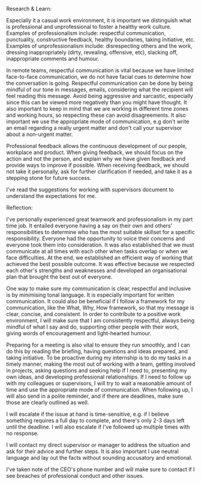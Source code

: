 Research & Learn:

Especially it a casual work environment, it is important we distinguish what is professional and unprofessional to foster a healthy work culture. Examples of professionalism include: respectful communication, punctuality, constructive feedback, healthy boundaries, taking initiative, etc. Examples of unprofessionalism include: disrespecting others and the work, dressing inappropriately (dirty, revealing, offensive, etc), slacking off, inappropriate comments and humour. 

In remote teams, respectful communication is vital because we have limited face-to-face communication, we do not have facial cues to determine how the conversation is going. Respectful communication can be done by being mindful of our tone in messages, emails, considering what the recipient will feel reading this message. Avoid being aggressive and sarcastic, especially since this can be viewed more negatively than you might have thought. It also important to keep in mind that we are working in different time zones and working hours, so respecting these can avoid disagreements. It also important we use the appropriate mode of communication, e.g don't write an email regarding a really urgent matter and don't call your supervisor about a non-urgent matter.

Professional feedback allows the continuous development of our people, workplace and product. When giving feedback, we should focus on the action and not the person, and explain why we have given feedback and provide ways to improve if possible. When receiving feedback, we should not take it personally, ask for further clarification if needed, and take it as a stepping stone for future success. 

I've read the suggestions for working with supervisors document to understand the expectations for me. 

Reflection:

I've personally experienced great teamwork and professionalism in my part time job. It entailed everyone having a say on their own and others' responsibilities to determine who has the most suitable skillset for a specific responsibility. Everyone had the opportunity to voice their concerns and everyone took them into consideration. It was also established that we must communicate at all times with each other when tasks overlap or when we face difficulties. At the end, we established an efficient way of working that achieved the best possible outcome. It was effective because we respected each other's strengths and weaknesses and developed an organisational plan that brought the best out of everyone. 

One way to make sure my communication is clear, respectful and inclusive is by minimising tonal language. It is especially important for written communication. It could also be beneficial if I follow a framework for my communication, like the What, Why, How framework, so that my message is clear, concise, and consistent. In order to contribute to a positive work environment, I will make sure that I am consistently respectful, always being mindful of what I say and do, supporting other people with their work, giving words of encouragement and light-hearted humour. 

Preparing for a meeting is also vital to ensure they run smoothly, and I can do this by reading the briefing, having questions and ideas prepared, and taking initiative. To be proactive during my internship is to do my tasks in a timely manner, making the most out of working with a team, getting involved in projects, asking questions and seeking help if I need to, presenting my own ideas, and developing professional relationships. If I need to follow up with my colleagues or supervisors, I will try to wait a reasonable amount of time and use the appropriate mode of communication. When following up, I will also send in a polite reminder, and if there are deadlines, make sure those are clearly outlined as well. 

I will escalate if the issue at hand is time-sensitive, e.g. if I believe something requires a full day to complete, and there's only 2-3 days left until the deadline. I will also escalate if I've followed up multiple times with no response. 

I will contact my direct supervisor or manager to address the situation and ask for their advice and further steps. It is also important I use neutral language and lay out the facts without sounding accusatory and emotional. 

I've taken note of the CEO's phone number and will make sure to contact if I see breaches of professional conduct and other issues. 